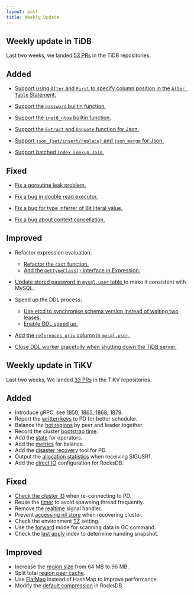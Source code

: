 ```yaml
---
layout: post
title: Weekly Update
---
```

## Weekly update in TiDB

Last two weeks, we landed [53 PRs](https://github.com/pingcap/tidb/pulls?utf8=%E2%9C%93&q=is%3Apr%20is%3Amerged%20merged%3A2017-05-22..2017-06-04%20) in the TiDB repositories.

## Added

* [Support using `After` and `First` to specify column position in the `Alter Table` Statement.](https://github.com/pingcap/tidb/pull/3215)

* [Support the `password` builtin function.](https://github.com/pingcap/tidb/pull/3275)

* [Support the `inet6_ntoa` builtin function.](https://github.com/pingcap/tidb/pull/3333)

* [Support the `Extract` and `Unquote` function for Json.](https://github.com/pingcap/tidb/pull/3353)

* [Support  `json_{set/insert/replace}` and `json_merge` for Json.](https://github.com/pingcap/tidb/pull/3374)

* [Support batched `Index Lookup Join`.](https://github.com/pingcap/tidb/pull/3306)


## Fixed

* [Fix a goroutine leak problem.](https://github.com/pingcap/tidb/pull/3291)

* [Fix a bug in double read executor.](https://github.com/pingcap/tidb/pull/3316)

* [Fix a bug for type inferrer of Bit literal value.](https://github.com/pingcap/tidb/pull/3317)

* [Fix a bug about context cancellation.](https://github.com/pingcap/tidb/pull/3330)

## Improved

* Refactor expression evaluation:
  - [Refactor the `cast` function.](https://github.com/pingcap/tidb/pull/3266)
  - [Add the `GetTypeClass()` interface in Expression.](https://github.com/pingcap/tidb/pull/3321)

* [Update stored password in `mysql.user` table ](https://github.com/pingcap/tidb/pull/3292) to make it consistent with MySQL.

* Speed up the DDL process: 
    - [Use etcd to synchronise schema version instead of waiting two leases.](https://github.com/pingcap/tidb/pull/3322)
    - [Enable DDL speed up.](https://github.com/pingcap/tidb/pull/3367)

* [Add the `references_priv` column in `mysql.user`.](https://github.com/pingcap/tidb/pull/3343)

* [Close DDL worker gracefully when shutting down the TiDB server.](https://github.com/pingcap/tidb/pull/3349)


## Weekly update in TiKV

Last two weeks, We landed [33 PRs](https://github.com/search?utf8=%E2%9C%93&q=repo%3Apingcap%2Ftikv+repo%3Apingcap%2Fpd+is%3Apr+is%3Amerged+merged%3A2017-05-21..2017-06-03&type=Issues) in the TiKV repositories.

## Added

* Introduce gRPC, see [1850](https://github.com/pingcap/tikv/pull/1850), [1865](https://github.com/pingcap/tikv/pull/1865), [1868](https://github.com/pingcap/tikv/pull/1868), [1879](https://github.com/pingcap/tikv/pull/1879).
* Report the [written keys](https://github.com/pingcap/tikv/pull/1820) to PD for better scheduler. 
* Balance the [hot regions](https://github.com/pingcap/pd/pull/638) by peer and leader together. 
* Record the cluster [bootstrap time](https://github.com/pingcap/pd/pull/645).
* Add the [state](https://github.com/pingcap/pd/pull/647) for operators. 
* Add the [metrics](https://github.com/pingcap/pd/pull/648) for balance.
* Add the [disaster recovery](https://github.com/pingcap/pd/pull/650) tool for PD.
* Output the [allocation statistics](https://github.com/pingcap/tikv/pull/1877) when receiving SIGUSR1.
* Add the [direct IO](https://github.com/pingcap/tikv/pull/1878) configuration for RocksDB.

## Fixed

* [Check the cluster ID](https://github.com/pingcap/tikv/pull/1842) when re-connecting to PD. 
* Reuse the [timer](https://github.com/pingcap/tikv/pull/1856) to avoid spawning thread frequently.
* Remove the [realtime](https://github.com/pingcap/tikv/pull/1862) signal handler. 
* Prevent [accessing nil store](https://github.com/pingcap/pd/pull/651) when recovering cluster. 
* Check the environment [TZ](https://github.com/pingcap/tikv/pull/1876) setting. 
* Use the [forward](https://github.com/pingcap/tikv/pull/1880) mode for scanning data in GC command. 
* Check  the [last apply](https://github.com/pingcap/tikv/pull/1885) index to determine handing snapshot.

## Improved

* Increase the [region size](https://github.com/pingcap/tikv/pull/1449) from 64 MB to 96 MB. 
* Split total [region peer cache](https://github.com/pingcap/tikv/pull/1859).
* Use [FlatMap](https://github.com/pingcap/tikv/pull/1861) instead of HashMap to improve performance.
* Modify the [default compression](https://github.com/pingcap/tikv/pull/1875) in RocksDB.